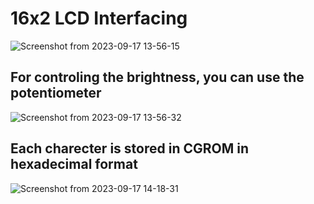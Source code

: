 # 16x2 LCD Interfacing

![Screenshot from 2023-09-17 13-56-15](https://github.com/PranabNandy/BeagleBone-Black-Platform-Bring-Up/assets/80820274/bc8d6494-5b9c-4eb6-becd-4fde3b50657b)


## For controling the brightness, you can use the potentiometer 

![Screenshot from 2023-09-17 13-56-32](https://github.com/PranabNandy/BeagleBone-Black-Platform-Bring-Up/assets/80820274/28c65e62-18c0-4d69-be49-ea7aeb6ae442)

## Each charecter is stored in CGROM in hexadecimal format 

![Screenshot from 2023-09-17 14-18-31](https://github.com/PranabNandy/BeagleBone-Black-Platform-Bring-Up/assets/80820274/a76e6b81-d985-4037-a8e9-80bd7f3e403c)
